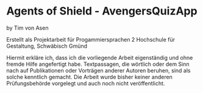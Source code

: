 # Agents of Shield - AvengersQuizApp

by Tim von Asen

Erstellt als Projektarbeit für Progammiersprachen 2
Hochschule für Gestaltung, Schwäbisch Gmünd

Hiermit erkläre ich, dass ich die vorliegende Arbeit eigenständig und ohne fremde Hilfe angefertigt habe. Textpassagen, die wörtlich oder dem Sinn nach auf Publikationen oder Vorträgen anderer Autoren beruhen, sind als solche kenntlich gemacht. Die Arbeit wurde bisher keiner anderen Prüfungsbehörde vorgelegt und auch noch nicht veröffentlicht.
